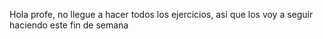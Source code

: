 Hola profe, no llegue a hacer todos los ejercicios, asi que los voy a seguir haciendo este fin de semana